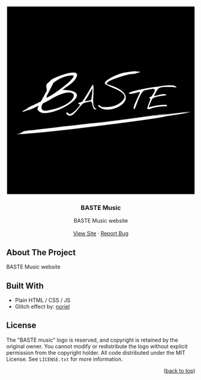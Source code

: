<div id="top"></div>

<!-- PROJECT LOGO -->
<br />
<div align="center">
  <a href="https://github.com/ruudvh/bastemusic/">
    <img src="static/BASTE_logo_500x500.jpg" alt="Logo" width="500" height="500">
  </a>

<h3 align="center">BASTE Music</h3>

  <p align="center">
    BASTE Music website
    <br />
    <br />
    <a href="https://www.bastemusic.nl">View Site</a>
    ·
    <a href="https://github.com/ruudvh/bastemusic/issues">Report Bug</a>
  </p>
</div>


## About The Project
BASTE Music website

## Built With
* Plain HTML / CSS / JS
* Glitch effect by: [noriel](https://codepen.io/toperrr/pen/KKqMRjw?editors=1100)

## License
The "BASTE music" logo is reserved, and copyright is retained by the original owner. You cannot modify or redistribute the logo without explicit permission from the copyright holder. All code distributed under the MIT License. See `LICENSE.txt` for more information.

<p align="right">(<a href="#top">back to top</a>)</p>
